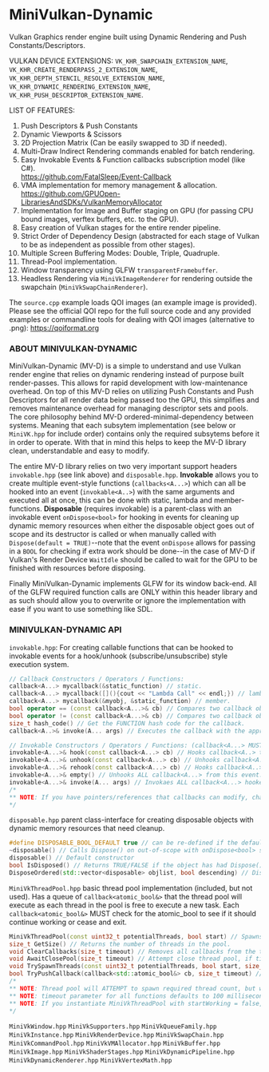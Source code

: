 # MiniVulkan-Dynamic
Vulkan Graphics render engine built using Dynamic Rendering and Push Constants/Descriptors.

VULKAN DEVICE EXTENSIONS: `VK_KHR_SWAPCHAIN_EXTENSION_NAME`, `VK_KHR_CREATE_RENDERPASS_2_EXTENSION_NAME`,  `VK_KHR_DEPTH_STENCIL_RESOLVE_EXTENSION_NAME`, `VK_KHR_DYNAMIC_RENDERING_EXTENSION_NAME`, `VK_KHR_PUSH_DESCRIPTOR_EXTENSION_NAME`.

LIST OF FEATURES:
1. Push Descriptors & Push Constants
2. Dynamic Viewports & Scissors
3. 2D Projection Matrix (Can be easily swapped to 3D if needed).
4. Multi-Draw Indirect Rendering commands enabled for batch rendering.
5. Easy Invokable Events & Function callbacks subscription model (like C#).
   <br/> https://github.com/FatalSleep/Event-Callback
6. VMA implementation for memory management & allocation.
   <br/> https://github.com/GPUOpen-LibrariesAndSDKs/VulkanMemoryAllocator
7. Implementation for Image and Buffer staging on GPU (for passing CPU bound images, verftex buffers, etc. to the GPU).
8. Easy creation of Vulkan stages for the entire render pipeline.
9. Strict Order of Dependency Design (abstracted for each stage of Vulkan to be as independent as possible from other stages).
10. Multiple Screen Buffering Modes: Double, Triple, Quadruple.
11. Thread-Pool implementation.
12. Window transparency using GLFW `transparentFramebuffer`.
13. Headless Rendering via `MiniVkImageRenderer` for rendering outside the swapchain (`MiniVkSwapChainRenderer`).

The `source.cpp` example loads QOI images (an example image is provided). Please see the official QOI repo for the full source code and any provided examples or commandline tools for dealing with QOI images (alternative to .png): https://qoiformat.org


### ABOUT MINIVULKAN-DYNAMIC

MiniVulkan-Dynamic (MV-D) is a simple to understand and use Vulkan render engine that relies on dynamic rendering instead of purpose built render-passes. This allows for rapid development with low-maintenance overhead. On top of this MV-D relies on utilizing Push Constants and Push Descriptors for all render data being passed too the GPU, this simplifies and removes maintenance overhead for managing descriptor sets and pools. The core philosophy behind MV-D ordered-minimal-dependency between systems. Meaning that each subsytem implementation (see below or `MiniVK.hpp` for include order) contains only the required subsytems before it in order to operate. With that in mind this helps to keep the MV-D library clean, understandable and easy to modify.

The entire MV-D library relies on two very important support headers `invokable.hpp` (see link above) and `disposable.hpp`. **Invokable** allows you to create multiple event-style functions (`callbacks<A...>`) which can all be hooked into an event (`invokable<A..>`) with the same arguments and executed all at once, this can be done with static, lambda and member-functions. **Disposable** (requires invokable) is a parent-class with an invokable event `onDispose<bool>` for hooking in events for cleaning up dynamic memory resources when either the disposable object goes out of scope and its destructor is called or when manually called with `Dispose(default = TRUE)`--note that the event `onDispose` allows for passing in a `BOOL` for checking if extra work should be done--in the case of MV-D if Vulkan's Render Device `WaitIdle` should be called to wait for the GPU to be finished with resources before disposing.

Finally MiniVulkan-Dynamic implements GLFW for its window back-end. All of the GLFW required function calls are ONLY within this header library and as such should allow you to overwrite or ignore the implementation with ease if you want to use something like SDL.

### MINIVULKAN-DYNAMIC API

`invokable.hpp`: For creating callable functions that can be hooked to invokable events for a hook/unhook (subscribe/unsubscribe) style execution system.
```C++
// Callback Constructors / Operators / Functions:
callback<A...> mycallback(&static_function) // static.
callback<A...> mycallback([](){cout << "Lambda Call" << endl;}) // lambda.
callback<A...> mycallback(&myobj, &static_function) // member.
bool operator == (const callback<A...>& cb) // Compares two callback objects by their FUNCTION hash.
bool operator != (const callback<A...>& cb) // Compares two callback objects by their FUNCTION hash.
size_t hash_code() // Get the FUNCTION hash code for the callback.
callback<A..>& invoke(A... args) // Executes the callback with the appropriate arguments then returns itself (function-chaining).

// Invokable Constructors / Operators / Functions: (callback<A...> MUST have the same argument types)
invokable<A...>& hook(const callback<A...> cb) // Hooks callback<A..> to this event.
invokable<A...>& unhook(const callback<A...> cb) // Unhooks callback<A..> from this event.
invokable<A...>& rehook(const callback<A...> cb) // Hooks callback<A..> to this event and unhooks ALL other callbacks.
invokable<A...>& empty() // Unhooks ALL callback<A...> from this event.
invokable<A...>& invoke(A... args) // Invokaes ALL callback<A...> hooked to this event with the arguments passed.
/*
** NOTE: If you have pointers/references that callbacks can modify, changes occur in order the callbacks were hooked to invokable.
*/
```

`disposable.hpp` parent class-interface for creating disposable objects with dynamic memory resources that need cleanup.
```C++
#define DISPOSABLE_BOOL_DEFAULT true // can be re-defined if the default needs to be changed to false.
~disposable() // Calls Dispose() on out-of-scope with onDispose<bool> set to TRUE by default.
disposable() // Default constructor
bool IsDisposed() // Returns TRUE/FALSE if the object has had Dispose() called on it.
DisposeOrdered(std::vector<disposable> objlist, bool descending) // Disposes vector of disposables (order default descending).
```

`MiniVkThreadPool.hpp` basic thread pool implementation (included, but not used). Has a queue of `callback<atomic_bool&>` that the thread pool will execute as each thread in the pool is free to execute a new task. Each `callback<atomic_bool&>` MUST check for the atomic_bool to see if it should continue working or cease and exit.
```C++
MiniVkThreadPool(const uint32_t potentialThreads, bool start) // Spawns N threads on the thread pool if start is true.
size_t GetSize() // Returns the number of threads in the pool.
void ClearCallbacks(size_t timeout) // Removes all callbacks from the threadpool queue.
void AwaitClosePool(size_t timeout) // Attempt close thread pool, if timeout (milliseconds) exceeded pool will not close.
void TrySpawnThreads(const uint32_t potentialThreads, bool start, size_t timeout) // Spawns N threads on the thread pool.
bool TryPushCallback(callback<std::atomic_bool&> cb, size_t timeout) // Attempts to queue up a new callback.
/*
** NOTE: Thread pool will ATTEMPT to spawn required thread count, but will default count to std::thread::hardware_concurrency().
** NOTE: timeout parameter for all functions defaults to 100 milliseconds (sze_t timeout = 100).
** NOTE: If you instantiate MiniVkThreadPool with startWorking = false, you'll need to call trySpawnThread() manually.
*/
```

`MiniVkWindow.hpp`
`MiniVkSupporters.hpp`
`MiniVkQueueFamily.hpp`
`MiniVkInstance.hpp`
`MiniVkRenderDevice.hpp`
`MiniVkSwapChain.hpp`
`MiniVkCommandPool.hpp`
`MiniVkVMAllocator.hpp`
`MiniVkBuffer.hpp`
`MiniVkImage.hpp`
`MiniVkShaderStages.hpp`
`MiniVkDynamicPipeline.hpp`
`MiniVkDynamicRenderer.hpp`
`MiniVkVertexMath.hpp`
